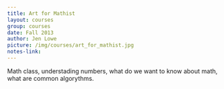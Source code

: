 ```yaml
---
title: Art for Mathist
layout: courses
group: courses
date: Fall 2013
author: Jen Lowe
picture: /img/courses/art_for_mathist.jpg
notes-link:
---
```

Math class, understading numbers, what do we want to know about math, what are common algorythms.